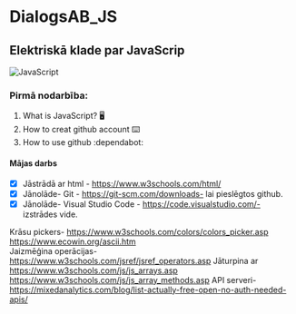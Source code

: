 # DialogsAB_JS
## Elektriskā klade par JavaScrip
![JavaScript](https://github.com/user-attachments/assets/0676b5de-855c-442c-8484-52e3bb81dd25)


### Pirmā nodarbība:
1. What is JavaScript? :desktop_computer:
2. How to creat github account :keyboard:
3. How to use github :dependabot:

#### Mājas darbs
- [X] Jāstrādā ar html - https://www.w3schools.com/html/
- [X] Jānolāde- Git - https://git-scm.com/downloads- lai pieslēgtos github.
- [X] Jānolāde- Visual Studio Code - https://code.visualstudio.com/- izstrādes vide.

Krāsu pickers- https://www.w3schools.com/colors/colors_picker.asp
https://www.ecowin.org/ascii.htm <br>
Jaizmēģina operācijas- https://www.w3schools.com/jsref/jsref_operators.asp
Jāturpina ar https://www.w3schools.com/js/js_arrays.asp
https://www.w3schools.com/js/js_array_methods.asp
API serveri- https://mixedanalytics.com/blog/list-actually-free-open-no-auth-needed-apis/
